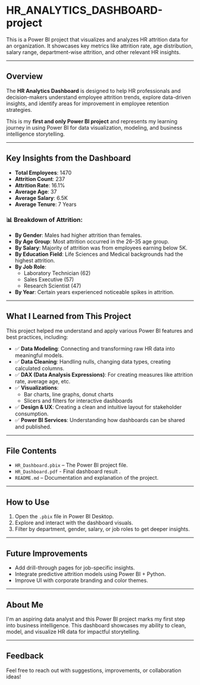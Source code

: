 # HR_ANALYTICS_DASHBOARD-project


This is a Power BI project that visualizes and analyzes HR attrition data for an organization. It showcases key metrics like attrition rate, age distribution, salary range, department-wise attrition, and other relevant HR insights.

---

##  Overview

The **HR Analytics Dashboard** is designed to help HR professionals and decision-makers understand employee attrition trends, explore data-driven insights, and identify areas for improvement in employee retention strategies.

This is my **first and only Power BI project** and represents my learning journey in using Power BI for data visualization, modeling, and business intelligence storytelling.

---

##  Key Insights from the Dashboard

- **Total Employees**: 1470  
- **Attrition Count**: 237  
- **Attrition Rate**: 16.1%  
- **Average Age**: 37  
- **Average Salary**: 6.5K  
- **Average Tenure**: 7 Years  

### 📊 Breakdown of Attrition:
- **By Gender**: Males had higher attrition than females.
- **By Age Group**: Most attrition occurred in the 26–35 age group.
- **By Salary**: Majority of attrition was from employees earning below 5K.
- **By Education Field**: Life Sciences and Medical backgrounds had the highest attrition.
- **By Job Role**: 
  - Laboratory Technician (62)
  - Sales Executive (57)
  - Research Scientist (47)
- **By Year**: Certain years experienced noticeable spikes in attrition.

---

## What I Learned from This Project

This project helped me understand and apply various Power BI features and best practices, including:

- ✅ **Data Modeling**: Connecting and transforming raw HR data into meaningful models.
- ✅ **Data Cleaning**: Handling nulls, changing data types, creating calculated columns.
- ✅ **DAX (Data Analysis Expressions)**: For creating measures like attrition rate, average age, etc.
- ✅ **Visualizations**:
  - Bar charts, line graphs, donut charts
  - Slicers and filters for interactive dashboards
- ✅ **Design & UX**: Creating a clean and intuitive layout for stakeholder consumption.
- ✅ **Power BI Services**: Understanding how dashboards can be shared and published.

---

##  File Contents

- `HR_Dashboard.pbix` – The Power BI project file.
- `HR_Dashboard.pdf` - Final dashboard result . 
- `README.md` – Documentation and explanation of the project.

---

##  How to Use

1. Open the `.pbix` file in Power BI Desktop.
2. Explore and interact with the dashboard visuals.
3. Filter by department, gender, salary, or job roles to get deeper insights.

---

##  Future Improvements

- Add drill-through pages for job-specific insights.
- Integrate predictive attrition models using Power BI + Python.
- Improve UI with corporate branding and color themes.

---

##  About Me

I'm an aspiring data analyst and this Power BI project marks my first step into business intelligence. This dashboard showcases my ability to clean, model, and visualize HR data for impactful storytelling.

---

##  Feedback

Feel free to reach out with suggestions, improvements, or collaboration ideas!


